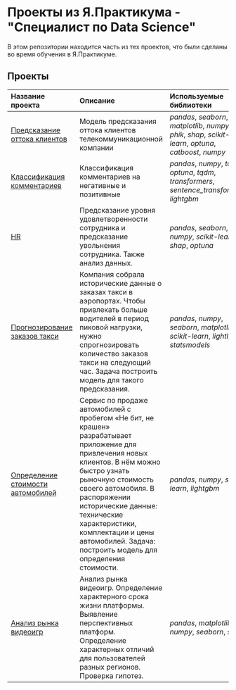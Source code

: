 # Проекты из Я.Практикума - "Специалист по Data Science"

В этом репозитории находится часть из тех проектов, что были сделаны во время обучения в Я.Практикуме.

## Проекты

| Название проекта | Описание | Используемые библиотеки | 
| :---------------------- | :---------------------- | :---------------------- |
|[Предсказание оттока клиентов](telecom_outflow)| Модель предсказания оттока клиентов телекоммуникационной компании | *pandas*, *seaborn*, *matplotlib*, *numpy*, *phik*, *shap*, *scikit-learn*, *optuna*, *catboost*, *numpy*
|[Классификация комментариев](comments_classification)|Классификация комментариев на негативные и позитивные| *pandas*, *numpy*, *torch*, *optuna*, *tqdm*, *transformers*, *sentence_transformers*, *lightgbm*
| [HR](hr) | Предсказание уровня удовлетворенности сотрудника и предсказание увольнения сотрудника. Также анализ данных. | *pandas*, *seaborn*, *numpy*, *scikit-learn*, *shap*, *optuna* |
|[Прогнозирование заказов такси](taxi_orders)|Компания собрала исторические данные о заказах такси в аэропортах. Чтобы привлекать больше водителей в период пиковой нагрузки, нужно спрогнозировать количество заказов такси на следующий час. Задача построить модель для такого предсказания.|*pandas*, *numpy*, *seaborn*, *matplotlib*, *scikit-learn*, *lightlgbm*, *statsmodels*
|[Определение стоимости автомобилей](sales_autos)|Сервис по продаже автомобилей с пробегом «Не бит, не крашен» разрабатывает приложение для привлечения новых клиентов. В нём можно быстро узнать рыночную стоимость своего автомобиля. В распоряжении исторические данные: технические характеристики, комплектации и цены автомобилей. Задача: построить модель для определения стоимости.| *pandas*, *numpy*, *scikit-learn*, *lightgbm*
| [Анализ рынка видеоигр](video_game_market_analysis) | Анализ рынка видеоигр. Определение характерного срока жизни платформы. Выявление перспективных платформ. Определение характерных отличий для пользователей разных регионов. Проверка гипотез.| *pandas*, *matplotlib*, *numpy*, *seaborn*, *scipy*